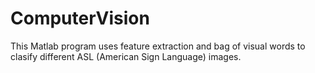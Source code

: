 # ComputerVision

This Matlab program uses feature extraction and bag of visual words to clasify different ASL (American Sign Language) images.
